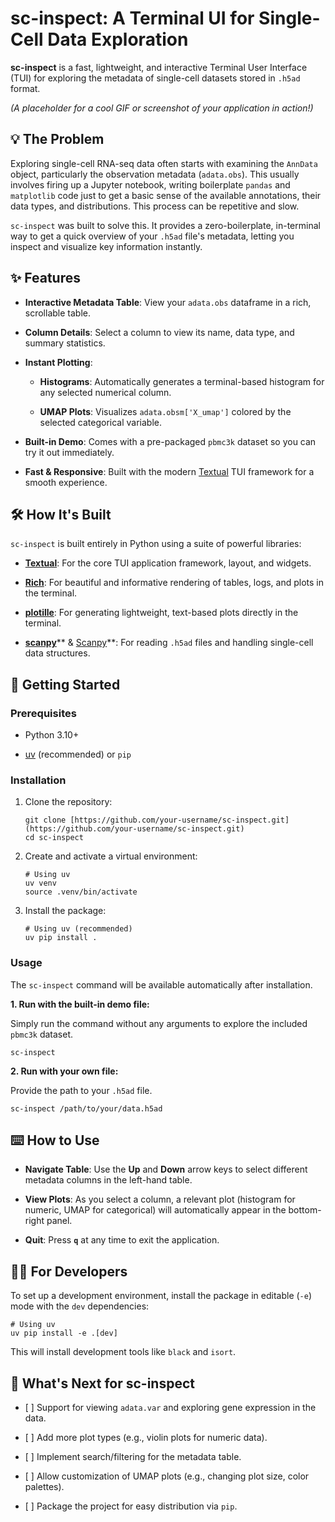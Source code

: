 # sc-inspect: A Terminal UI for Single-Cell Data Exploration

**sc-inspect** is a fast, lightweight, and interactive Terminal User Interface (TUI) for exploring the metadata of single-cell datasets stored in `.h5ad` format.

*(A placeholder for a cool GIF or screenshot of your application in action!)*

## 💡 The Problem

Exploring single-cell RNA-seq data often starts with examining the `AnnData` object, particularly the observation metadata (`adata.obs`). This usually involves firing up a Jupyter notebook, writing boilerplate `pandas` and `matplotlib` code just to get a basic sense of the available annotations, their data types, and distributions. This process can be repetitive and slow.

`sc-inspect` was built to solve this. It provides a zero-boilerplate, in-terminal way to get a quick overview of your `.h5ad` file's metadata, letting you inspect and visualize key information instantly.

## ✨ Features

* **Interactive Metadata Table**: View your `adata.obs` dataframe in a rich, scrollable table.

* **Column Details**: Select a column to view its name, data type, and summary statistics.

* **Instant Plotting**:

  * **Histograms**: Automatically generates a terminal-based histogram for any selected numerical column.

  * **UMAP Plots**: Visualizes `adata.obsm['X_umap']` colored by the selected categorical variable.

* **Built-in Demo**: Comes with a pre-packaged `pbmc3k` dataset so you can try it out immediately.

* **Fast & Responsive**: Built with the modern [Textual](https://github.com/Textualize/textual) TUI framework for a smooth experience.

## 🛠️ How It's Built

`sc-inspect` is built entirely in Python using a suite of powerful libraries:

* [**Textual**](https://github.com/Textualize/textual): For the core TUI application framework, layout, and widgets.

* [**Rich**](https://github.com/Textualize/rich): For beautiful and informative rendering of tables, logs, and plots in the terminal.

* [**plotille**](https://github.com/tammoippen/plotille): For generating lightweight, text-based plots directly in the terminal.

* [**scanpy**](https://anndata.readthedocs.io/en/latest/)** & [Scanpy](https://scanpy.readthedocs.io/en/latest/)**: For reading `.h5ad` files and handling single-cell data structures.

## 🚀 Getting Started

### Prerequisites

* Python 3.10+

* [uv](https://github.com/astral-sh/uv) (recommended) or `pip`

### Installation

1. Clone the repository:

   ```
   git clone [https://github.com/your-username/sc-inspect.git](https://github.com/your-username/sc-inspect.git)
   cd sc-inspect
   
   ```

2. Create and activate a virtual environment:

   ```
   # Using uv
   uv venv
   source .venv/bin/activate
   
   ```

3. Install the package:

   ```
   # Using uv (recommended)
   uv pip install .
   
   ```

### Usage

The `sc-inspect` command will be available automatically after installation.

**1. Run with the built-in demo file:**

Simply run the command without any arguments to explore the included `pbmc3k` dataset.

```
sc-inspect

```

**2. Run with your own file:**

Provide the path to your `.h5ad` file.

```
sc-inspect /path/to/your/data.h5ad

```

## ⌨️ How to Use

* **Navigate Table**: Use the **Up** and **Down** arrow keys to select different metadata columns in the left-hand table.

* **View Plots**: As you select a column, a relevant plot (histogram for numeric, UMAP for categorical) will automatically appear in the bottom-right panel.

* **Quit**: Press **`q`** at any time to exit the application.

## 🧑‍💻 For Developers

To set up a development environment, install the package in editable (`-e`) mode with the `dev` dependencies:

```
# Using uv
uv pip install -e .[dev]

```

This will install development tools like `black` and `isort`.


## 🔮 What's Next for sc-inspect

* \[ \] Support for viewing `adata.var` and exploring gene expression in the data.

* \[ \] Add more plot types (e.g., violin plots for numeric data).

* \[ \] Implement search/filtering for the metadata table.

* \[ \] Allow customization of UMAP plots (e.g., changing plot size, color palettes).

* \[ \] Package the project for easy distribution via `pip`.

